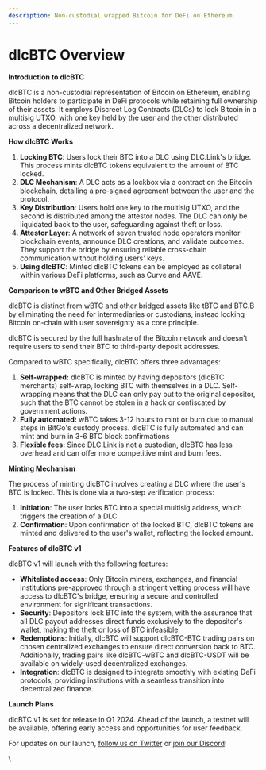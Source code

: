 ```yaml
---
description: Non-custodial wrapped Bitcoin for DeFi on Ethereum
---
```


# dlcBTC Overview

**Introduction to dlcBTC**

dlcBTC is a non-custodial representation of Bitcoin on Ethereum, enabling Bitcoin holders to participate in DeFi protocols while retaining full ownership of their assets. It employs Discreet Log Contracts (DLCs) to lock Bitcoin in a multisig UTXO, with one key held by the user and the other distributed across a decentralized network.

**How dlcBTC Works**

1. **Locking BTC**: Users lock their BTC into a DLC using DLC.Link's bridge. This process mints dlcBTC tokens equivalent to the amount of BTC locked.
2. **DLC Mechanism**: A DLC acts as a lockbox via a contract on the Bitcoin blockchain, detailing a pre-signed agreement between the user and the protocol.
3. **Key Distribution**: Users hold one key to the multisig UTXO, and the second is distributed among the attestor nodes. The DLC can only be liquidated back to the user, safeguarding against theft or loss.
4. **Attestor Layer**: A network of seven trusted node operators monitor blockchain events, announce DLC creations, and validate outcomes. They support the bridge by ensuring reliable cross-chain communication without holding users' keys.
5. **Using dlcBTC**: Minted dlcBTC tokens can be employed as collateral within various DeFi platforms, such as Curve and AAVE.

**Comparison to wBTC and Other Bridged Assets**

dlcBTC is distinct from wBTC and other bridged assets like tBTC and BTC.B by eliminating the need for intermediaries or custodians, instead locking Bitcoin on-chain with user sovereignty as a core principle.&#x20;

dlcBTC is secured by the full hashrate of the Bitcoin network and doesn't require users to send their BTC to third-party deposit addresses.

Compared to wBTC specifically, dlcBTC offers three advantages:

1. **Self-wrapped:** dlcBTC is minted by having depositors (dlcBTC merchants) self-wrap, locking BTC with themselves in a DLC. Self-wrapping means that the DLC can only pay out to the original depositor, such that the BTC cannot be stolen in a hack or confiscated by government actions.
2. **Fully automated:** wBTC takes 3-12 hours to mint or burn due to manual steps in BitGo's custody process. dlcBTC is fully automated and can mint and burn in 3-6 BTC block confirmations
3. **Flexible fees:** Since DLC.Link is not a custodian, dlcBTC has less overhead and can offer more competitive mint and burn fees.

**Minting Mechanism**

The process of minting dlcBTC involves creating a DLC where the user's BTC is locked. This is done via a two-step verification process:

1. **Initiation**: The user locks BTC into a special multisig address, which triggers the creation of a DLC.
2. **Confirmation**: Upon confirmation of the locked BTC, dlcBTC tokens are minted and delivered to the user's wallet, reflecting the locked amount.

**Features of dlcBTC v1**

dlcBTC v1 will launch with the following features:

* **Whitelisted access**: Only Bitcoin miners, exchanges, and financial institutions pre-approved through a stringent vetting process will have access to dlcBTC's bridge, ensuring a secure and controlled environment for significant transactions.
* **Security**: Depositors lock BTC into the system, with the assurance that all DLC payout addresses direct funds exclusively to the depositor's wallet, making the theft or loss of BTC infeasible.
* **Redemptions**: Initially, dlcBTC will support dlcBTC-BTC trading pairs on chosen centralized exchanges to ensure direct conversion back to BTC. Additionally, trading pairs like dlcBTC-wBTC and dlcBTC-USDT will be available on widely-used decentralized exchanges.
* **Integration**: dlcBTC is designed to integrate smoothly with existing DeFi protocols, providing institutions with a seamless transition into decentralized finance.

**Launch Plans**

dlcBTC v1 is set for release in Q1 2024. Ahead of the launch, a testnet will be available, offering early access and opportunities for user feedback.&#x20;

For updates on our launch, [follow us on Twitter](https://twitter.com/dlc\_link) or [join our Discord](https://discord.gg/pA4rVKfNAA)!

\
